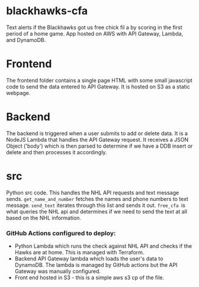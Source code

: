 # blackhawks-cfa
Text alerts if the Blackhawks got us free chick fil a by scoring in the first period of a home game. App hosted on AWS with API Gateway, Lambda, and DynamoDB.



# Frontend
The frontend folder contains a single page HTML with some small javascript code to send the data entered to API Gateway. It is hosted on S3 as a static webpage.

# Backend
The backend is triggered when a user submits to add or delete data. It is a NodeJS Lambda that handles the API Gateway request. It receives a JSON Object ('body') which is then parsed to determine if we have a DDB insert or delete and then processes it accordingly.

# src
Python src code. This handles the NHL API requests and text message sends. `get_name_and_number` fetches the names and phone numbers to text message. `send_text` iterates through this list and sends it out. `free_cfa `is what queries the NHL api and determines if we need to send the text at all based on the NHL information.


### GitHub Actions configured to deploy:
* Python Lambda which runs the check against NHL API and checks if the Hawks are at home. This is managed with Terraform.
* Backend API Gateway lambda which loads the user's data to DynamoDB. The lambda is managed by GitHub actions but the API Gateway was manually configured.
* Front end hosted in S3 - this is a simple aws s3 cp of the file.
  
